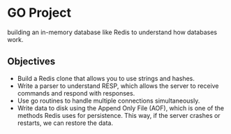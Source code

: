 # GO Project

building an in-memory database like Redis to understand how databases work.

## Objectives
  - Build a Redis clone that allows you to use strings and hashes.
  - Write a parser to understand RESP, which allows the server to receive commands and respond with responses.
  - Use go routines to handle multiple connections simultaneously.
  - Write data to disk using the Append Only File (AOF), which is one of the methods Redis uses for persistence. This way, if the server crashes or restarts, we can restore the data.
